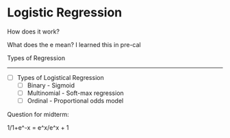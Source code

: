 # Logistic Regression

How does it work?

What does the e mean? I learned this in pre-cal

Types of Regression

---

- [ ] Types of Logistical Regression
  - [ ] Binary - Sigmoid
  - [ ] Multinomial - Soft-max regression
  - [ ] Ordinal - Proportional odds model

Question for midterm:

1/1+e^-x = e^x/e^x + 1
